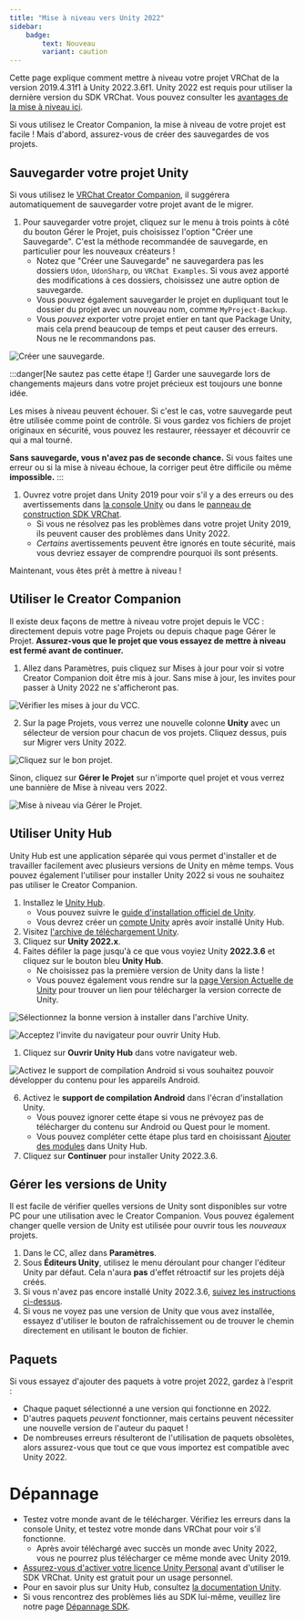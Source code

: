 ```yaml
---
title: "Mise à niveau vers Unity 2022"
sidebar:
    badge: 
        text: Nouveau
        variant: caution
---
```


Cette page explique comment mettre à niveau votre projet VRChat de la version 2019.4.31f1 à Unity 2022.3.6f1.
Unity 2022 est requis pour utiliser la dernière version du SDK VRChat. Vous pouvez consulter les [avantages de la mise à niveau ici](/sdk/upgrade/current-unity-version).

Si vous utilisez le Creator Companion, la mise à niveau de votre projet est facile ! Mais d'abord, assurez-vous de créer des sauvegardes de vos projets.

## Sauvegarder votre projet Unity

Si vous utilisez le [VRChat Creator Companion](https://creators.vrchat.com/), il suggérera automatiquement de sauvegarder votre projet avant de le migrer.

1. Pour sauvegarder votre projet, cliquez sur le menu à trois points à côté du bouton Gérer le Projet, puis choisissez l'option "Créer une Sauvegarde". C'est la méthode recommandée de sauvegarde, en particulier pour les nouveaux créateurs !
	- Notez que "Créer une Sauvegarde" ne sauvegardera pas les dossiers `Udon`, `UdonSharp`, ou `VRChat Examples`. Si vous avez apporté des modifications à ces dossiers, choisissez une autre option de sauvegarde.
	- Vous pouvez également sauvegarder le projet en dupliquant tout le dossier du projet avec un nouveau nom, comme `MyProject-Backup`.
	- Vous *pouvez* exporter votre projet entier en tant que Package Unity, mais cela prend beaucoup de temps et peut causer des erreurs. Nous ne le recommandons pas.

![Créer une sauvegarde.](/img/sdk/migrate-2019-2022/creating_backup.png)

:::danger[Ne sautez pas cette étape !]
Garder une sauvegarde lors de changements majeurs dans votre projet précieux est toujours une bonne idée.

Les mises à niveau peuvent échouer. Si c'est le cas, votre sauvegarde peut être utilisée comme point de contrôle. Si vous gardez vos fichiers de projet originaux en sécurité, vous pouvez les restaurer, réessayer et découvrir ce qui a mal tourné.

**Sans sauvegarde, vous n'avez pas de seconde chance.** Si vous faites une erreur ou si la mise à niveau échoue, la corriger peut être difficile ou même **impossible.**
:::

1. Ouvrez votre projet dans Unity 2019 pour voir s'il y a des erreurs ou des avertissements dans [la console Unity](https://docs.unity3d.com/Manual/Console.html) ou dans le [panneau de construction SDK VRChat](https://creators.vrchat.com/worlds/creating-your-first-world#step-4---configure-your-world-in-the-sdk-build-panel).
	- Si vous ne résolvez pas les problèmes dans votre projet Unity 2019, ils peuvent causer des problèmes dans Unity 2022.
	- *Certains* avertissements peuvent être ignorés en toute sécurité, mais vous devriez essayer de comprendre pourquoi ils sont présents.

Maintenant, vous êtes prêt à mettre à niveau !

## Utiliser le Creator Companion 

Il existe deux façons de mettre à niveau votre projet depuis le VCC : directement depuis votre page Projets ou depuis chaque page Gérer le Projet. **Assurez-vous que le projet que vous essayez de mettre à niveau est fermé avant de continuer.**

1. Allez dans Paramètres, puis cliquez sur Mises à jour pour voir si votre Creator Companion doit être mis à jour. Sans mise à jour, les invites pour passer à Unity 2022 ne s'afficheront pas.

![Vérifier les mises à jour du VCC.](/img/sdk/migrate-2019-2022/updating_vcc.png)

2. Sur la page Projets, vous verrez une nouvelle colonne **Unity** avec un sélecteur de version pour chacun de vos projets. Cliquez dessus, puis sur Migrer vers Unity 2022.

![Cliquez sur le bon projet.](/img/sdk/migrate-2019-2022/updating_vcc_via_projects.png)

Sinon, cliquez sur **Gérer le Projet** sur n'importe quel projet et vous verrez une bannière de Mise à niveau vers 2022.

![Mise à niveau via Gérer le Projet.](/img/sdk/migrate-2019-2022/manage_project_upgrade.png)

## Utiliser Unity Hub

Unity Hub est une application séparée qui vous permet d'installer et de travailler facilement avec plusieurs versions de Unity en même temps. Vous pouvez également l'utiliser pour installer Unity 2022 si vous ne souhaitez pas utiliser le Creator Companion.

1. Installez le [Unity Hub](https://unity.com/download).
	- Vous pouvez suivre le [guide d'installation officiel de Unity](https://learn.unity.com/tutorial/install-the-unity-hub-and-editor).
	- Vous devrez créer un [compte Unity](https://id.unity.com/account/new) après avoir installé Unity Hub.
2. Visitez [l'archive de téléchargement Unity](https://unity.com/releases/editor/archive).
3. Cliquez sur **Unity 2022.x**.
4. Faites défiler la page jusqu'à ce que vous voyiez Unity **2022.3.6** et cliquez sur le bouton bleu **Unity Hub**.
	- Ne choisissez pas la première version de Unity dans la liste !
	- Vous pouvez également vous rendre sur la [page Version Actuelle de Unity](/sdk/upgrade/current-unity-version) pour trouver un lien pour télécharger la version correcte de Unity.

![Sélectionnez la bonne version à installer dans l'archive Unity.](/img/sdk/migrate-2019-2022/unity_webpage_search.png)

![Acceptez l'invite du navigateur pour ouvrir Unity Hub.](/img/sdk/migrate-2019-2022/browser-prompt-unity-hub.png)

1. Cliquez sur **Ouvrir Unity Hub** dans votre navigateur web.

![Activez le support de compilation Android si vous souhaitez pouvoir développer du contenu pour les appareils Android.](/img/sdk/migrate-2019-2022/unity_version_hub_upgrade_android.png)

6. Activez le **support de compilation Android** dans l'écran d'installation Unity.
	- Vous pouvez ignorer cette étape si vous ne prévoyez pas de télécharger du contenu sur Android ou Quest pour le moment.
	- Vous pouvez compléter cette étape plus tard en choisissant [Ajouter des modules](https://docs.unity3d.com/hub/manual/AddModules.html) dans Unity Hub.
7. Cliquez sur **Continuer** pour installer Unity 2022.3.6.

## Gérer les versions de Unity

Il est facile de vérifier quelles versions de Unity sont disponibles sur votre PC pour une utilisation avec le Creator Companion. Vous pouvez également changer quelle version de Unity est utilisée pour ouvrir tous les *nouveaux* projets.

1. Dans le CC, allez dans **Paramètres**.
2. Sous **Éditeurs Unity**, utilisez le menu déroulant pour changer l'éditeur Unity par défaut. Cela n'aura **pas** d'effet rétroactif sur les projets déjà créés.
3. Si vous n'avez pas encore installé Unity 2022.3.6, [suivez les instructions ci-dessus](unity-2022.md#Using-the-Creator-Companion). 
4. Si vous ne voyez pas une version de Unity que vous avez installée, essayez d'utiliser le bouton de rafraîchissement ou de trouver le chemin directement en utilisant le bouton de fichier.

## Paquets

Si vous essayez d'ajouter des paquets à votre projet 2022, gardez à l'esprit :

- Chaque paquet sélectionné a une version qui fonctionne en 2022.
- D'autres paquets *peuvent* fonctionner, mais certains peuvent nécessiter une nouvelle version de l'auteur du paquet !
- De nombreuses erreurs résulteront de l'utilisation de paquets obsolètes, alors assurez-vous que tout ce que vous importez est compatible avec Unity 2022.

# Dépannage

- Testez votre monde avant de le télécharger. Vérifiez les erreurs dans la console Unity, et testez votre monde dans VRChat pour voir s'il fonctionne.
	- Après avoir téléchargé avec succès un monde avec Unity 2022, vous ne pourrez plus télécharger ce même monde avec Unity 2019.
- [Assurez-vous d'activer votre licence Unity Personal](https://support.unity.com/hc/en-us/articles/211438683-How-do-I-activate-my-license-) avant d'utiliser le SDK VRChat. Unity est gratuit pour un usage personnel.
- Pour en savoir plus sur Unity Hub, consultez [la documentation Unity](https://docs.unity3d.com/hub/manual/index.html).
- Si vous rencontrez des problèmes liés au SDK lui-même, veuillez lire notre page [Dépannage SDK](/sdk/sdk-troubleshooting).
